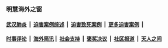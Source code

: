 
### 明慧海外之窗

####  [武汉肺炎](indexes/365.md?t=04291201) &nbsp;|&nbsp;  [迫害案例综述](indexes/328.md?t=04291201) &nbsp;|&nbsp; [迫害致死案例](indexes/277.md?t=04291201)  &nbsp;|&nbsp; [更多迫害案例](indexes/81.md?t=04291201)  &nbsp;|&nbsp; 
####  [时事评论](indexes/19.md?t=04291201) &nbsp;|&nbsp; [海外简讯](indexes/245.md?t=04291201)&nbsp;|&nbsp;  [社会支持](indexes/140.md?t=04291201) &nbsp;|&nbsp; [褒奖决议](indexes/282.md?t=04291201) &nbsp;|&nbsp; [社区报道](indexes/91.md?t=04291201)  &nbsp;|&nbsp; [天人之间](indexes/78.md?t=04291201) 

